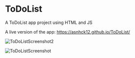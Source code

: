 # ToDoList 

A ToDoList app project using HTML and JS

A live version of the app: https://asnhck12.github.io/ToDoList/

![ToDoListScreenshot2](https://github.com/user-attachments/assets/58a6a684-c217-4348-85c4-72de425f57a4)

![ToDoListScreenshot](https://github.com/user-attachments/assets/ecba9b4f-0809-47f3-a2c3-e92b61a649e6)
